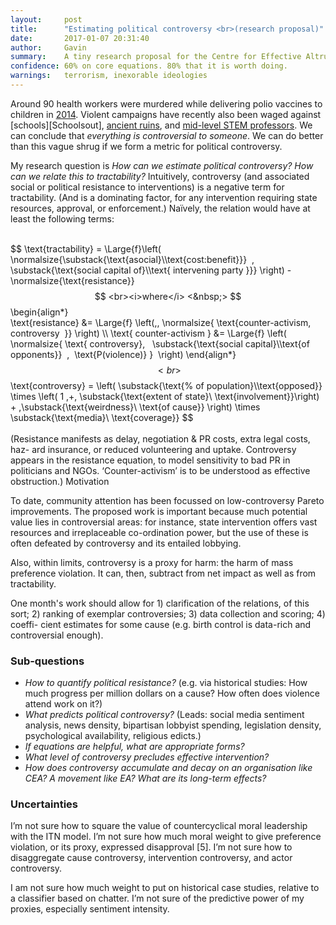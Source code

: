 ```yaml
---
layout: 	post
title:  	"Estimating political controversy <br>(research proposal)"
date:   	2017-01-07 20:31:40
author:		Gavin
summary:	A tiny research proposal for the Centre for Effective Altruism.
confidence: 60% on core equations. 80% that it is worth doing.
warnings: 	terrorism, inexorable ideologies
---
```

<!--categories: cause-prioritisation, effective-altruism, quantification-fever,-->
<script type="text/javascript" async
  src="https://cdn.mathjax.org/mathjax/latest/MathJax.js?config=TeX-AMS_CHTML">
</script>

Around 90 health workers were murdered while delivering polio vaccines to children in [2014][Poliohno]. Violent campaigns have recently also been waged against [schools][Schoolsout], [ancient ruins][Ruined], and [mid-level STEM professors][Unabomb]. We can conclude that _everything is controversial to someone_. We can do better than this vague shrug if we form a metric for political controversy.

My research question is _How can we estimate political controversy? How can we relate this to tractability?_ Intuitively, controversy (and associated social or political resistance to interventions) is a negative term for tractability. (And is a dominating factor, for any intervention requiring state resources, approval, or enforcement.) Naı̈vely, the relation would have at least the following terms:<br><br>
<!--http://mathurl.com/z83m8zq-->
$$ \text{tractability} = \Large{f}\left( \normalsize{\substack{\text{asocial}\\\text{cost:benefit}}} &nbsp;,&nbsp; \substack{\text{social capital of}\\\text{ intervening party }}} \right) - \normalsize{\text{resistance}} $$
<br><i>where</i>
<&nbsp;>
$$\begin{align*}	
	\text{resistance} &= 	\Large{f} \left(\,\,	\normalsize{ \text{counter-activism,&nbsp;&nbsp; controversy &nbsp;}}   \right) \\\\
	\text{ counter-activism } &=	\Large{f} \left( \normalsize{ \text{ controversy},&nbsp;&nbsp; \substack{\text{social capital}\\\text{of opponents}}	&nbsp;,&nbsp; \text{P(violence)} } &nbsp;\right)
\end{align*}$$<br>
$$ \text{controversy} = \left( \substack{\text{\% of population}\\\text{opposed}} \times  \left( 1 \,+\, \substack{\text{extent of state}\\ \text{involvement}}\right) + \,\substack{\text{weirdness}\\ \text{of cause}} \right) \times \substack{\text{media}\\ \text{coverage}}	$$
<br><br>
(Resistance manifests as delay, negotiation & PR costs, extra legal costs, haz-
ard insurance, or reduced volunteering and uptake. Controversy appears in the
resistance equation, to model sensitivity to bad PR in politicians and NGOs.
‘Counter-activism’ is to be understood as effective obstruction.)
Motivation

To date, community attention has been focussed on low-controversy Pareto
improvements. The proposed work is important because much potential value
lies in controversial areas: for instance, state intervention offers vast resources
and irreplaceable co-ordination power, but the use of these is often defeated by
controversy and its entailed lobbying.

Also, within limits, controversy is a proxy for harm: the harm of mass preference violation. It can, then, subtract from net impact as well as from tractability.

One month's work should allow for 1) clarification of the relations, of this sort;
2) ranking of exemplar controversies; 3) data collection and scoring; 4) coeffi-
cient estimates for some cause (e.g. birth control is data-rich and controversial
enough).

### Sub-questions

* _How to quantify political resistance?_
(e.g. via historical studies: How much progress per million dollars on a cause? How often does violence attend work on it?)
* _What predicts political controversy?_
(Leads: social media sentiment analysis, news density, bipartisan lobbyist spending, legislation density, psychological availability, religious edicts.)
* _If equations are helpful, what are appropriate forms?_
* _What level of controversy precludes effective intervention?_
* _How does controversy accumulate and decay on an organisation like CEA? A movement like EA? What are its long-term effects?_

### Uncertainties

I’m not sure how to square the value of countercyclical moral leadership with the ITN model. I’m not sure how much moral weight to give preference violation, or its proxy, expressed disapproval [5]. I’m not sure how to disaggregate cause controversy, intervention controversy, and actor controversy.

I am not sure how much weight to put on historical case studies, relative to a classifier based on chatter. I’m not sure of the predictive power of my proxies, especially sentiment intensity.

[Poliohno]:		http://europe.newsweek.com/polio-related-murders-kill-more-disease-itself-287880?rm=eu 
[Schools-out]:	http://www.protectingeducation.org/sites/default/files/documents/eua_2014_full.pdf 
[Ruined]:		https://en.wikipedia.org/wiki/Destruction_of_cultural_heritage_by_ISIL 				
[Unabomb]:		https://en.wikipedia.org/wiki/Ted_Kaczynski#Casualties 
